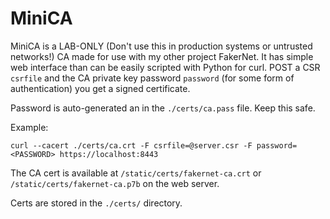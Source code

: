 # MiniCA

MiniCA is a LAB-ONLY (Don't use this in production systems or untrusted networks!) CA made for use with my other project FakerNet. It has simple web interface than can be easily scripted with Python for curl. POST a CSR `csrfile` and the CA private key password `password` (for some form of authentication) you get a signed certificate.

Password is auto-generated an in the `./certs/ca.pass` file. Keep this safe.

Example:
```
curl --cacert ./certs/ca.crt -F csrfile=@server.csr -F password=<PASSWORD> https://localhost:8443
```

The CA cert is available at `/static/certs/fakernet-ca.crt` or `/static/certs/fakernet-ca.p7b` on the web server.

Certs are stored in the `./certs/` directory.